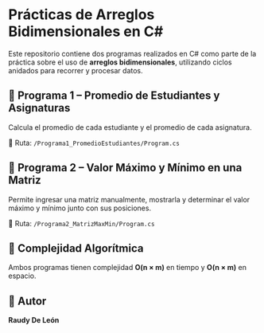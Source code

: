 # Prácticas de Arreglos Bidimensionales en C#

Este repositorio contiene dos programas realizados en C# como parte de la práctica sobre el uso de **arreglos bidimensionales**, utilizando ciclos anidados para recorrer y procesar datos.

## 🧩 Programa 1 – Promedio de Estudiantes y Asignaturas

Calcula el promedio de cada estudiante y el promedio de cada asignatura.

📂 Ruta: `/Programa1_PromedioEstudiantes/Program.cs`

## 🧩 Programa 2 – Valor Máximo y Mínimo en una Matriz

Permite ingresar una matriz manualmente, mostrarla y determinar el valor máximo y mínimo junto con sus posiciones.

📂 Ruta: `/Programa2_MatrizMaxMin/Program.cs`

## 🧠 Complejidad Algorítmica
Ambos programas tienen complejidad **O(n × m)** en tiempo y **O(n × m)** en espacio.

## 📎 Autor
**Raudy De León**
